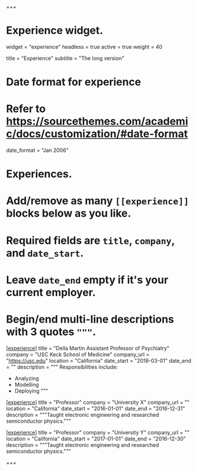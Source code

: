 +++
# Experience widget.
widget = "experience"
headless = true
active = true
weight = 40

title = "Experience"
subtitle = "The long version"

# Date format for experience
#   Refer to https://sourcethemes.com/academic/docs/customization/#date-format
date_format = "Jan 2006"

# Experiences.
#   Add/remove as many `[[experience]]` blocks below as you like.
#   Required fields are `title`, `company`, and `date_start`.
#   Leave `date_end` empty if it's your current employer.
#   Begin/end multi-line descriptions with 3 quotes `"""`.
[[experience]]
  title = "Della Martin Assistant Professor of Psychiatry"
  company = "USC Keck School of Medicine"
  company_url = "https://usc.edu"
  location = "California"
  date_start = "2018-03-01"
  date_end = ""
  description = """
  Responsibilities include:

  * Analyzing
  * Modelling
  * Deploying
  """

[[experience]]
  title = "Professor"
  company = "University X"
  company_url = ""
  location = "California"
  date_start = "2016-01-01"
  date_end = "2016-12-31"
  description = """Taught electronic engineering and researched semiconductor physics."""

[[experience]]
  title = "Professor"
  company = "University Y"
  company_url = ""
  location = "California"
  date_start = "2017-01-01"
  date_end = "2016-12-30"
  description = """Taught electronic engineering and researched semiconductor physics."""

+++

[//begin]: # "Autogenerated link references for markdown compatibility"
[experience]: experience "Experience widget."
[//end]: # "Autogenerated link references"
